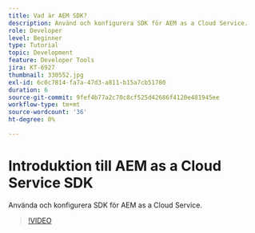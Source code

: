 ```yaml
---
title: Vad är AEM SDK?
description: Använd och konfigurera SDK för AEM as a Cloud Service.
role: Developer
level: Beginner
type: Tutorial
topic: Development
feature: Developer Tools
jira: KT-6927
thumbnail: 330552.jpg
exl-id: 6c0c7814-fa7a-47d3-a811-b15a7cb51780
duration: 6
source-git-commit: 9fef4b77a2c70c8cf525d42686f4120e481945ee
workflow-type: tm+mt
source-wordcount: '36'
ht-degree: 0%

---
```


# Introduktion till AEM as a Cloud Service SDK

Använda och konfigurera SDK för AEM as a Cloud Service.

>[!VIDEO](https://video.tv.adobe.com/v/330552?quality=12&learn=on)
